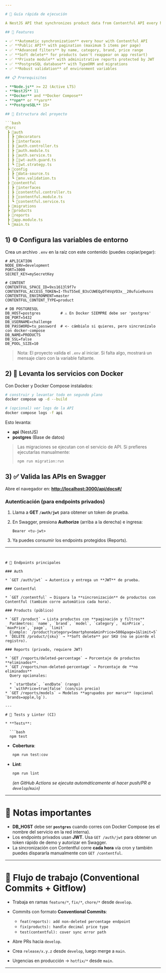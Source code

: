 ```yaml
---

# 🧭 Guía rápida de ejecución

A NestJS API that synchronizes product data from Contentful API every hour, provides public endpoints with pagination and filtering, and private administrative modules for reporting.

## 🚀 Features

- ✅ **Automatic synchronization** every hour with Contentful API
- ✅ **Public API** with pagination (maximum 5 items per page)
- ✅ **Advanced filters** by name, category, brand, price range
- ✅ **Soft delete** for products (won't reappear on app restart)
- ✅ **Private module** with administrative reports protected by JWT
- ✅ **PostgreSQL database** with TypeORM and migrations
- ✅ **Robust validation** of environment variables

## 📋 Prerequisites

- **Node.js** >= 22 (Active LTS)
- **NestJS** 11
- **Docker** and **Docker Compose**
- **npm** or **yarn**
- **PostgreSQL** 15+

## 📁 Estructura del proyecto

```bash
📦src
 ┣ 📂auth
 ┃ ┣ 📂decorators
 ┃ ┣ 📂interfaces
 ┃ ┣ 📜auth.controller.ts
 ┃ ┣ 📜auth.module.ts
 ┃ ┣ 📜auth.service.ts
 ┃ ┣ 📜jwt-auth.guard.ts
 ┃ ┗ 📜jwt.strategy.ts
 ┣ 📂config
 ┃ ┣ 📜data-source.ts
 ┃ ┗ 📜env.validation.ts
 ┣ 📂contentful
 ┃ ┣ 📂interfaces
 ┃ ┣ 📜contentful.controller.ts
 ┃ ┣ 📜contentful.module.ts
 ┃ ┗ 📜contentful.service.ts
 ┣ 📂migrations
 ┣ 📂products
 ┣ 📂reports
 ┣ 📜app.module.ts
 ┗ 📜main.ts
```

## 1) ⚙️ Configura las variables de entorno

Crea un archivo `.env` en la raíz con este contenido (puedes copiar/pegar):

```env
# APLICATION
NODE_ENV=development
PORT=3000
SECRET_KEY=mySecretKey

# CONTENT
CONTENTFUL_SPACE_ID=9xs1613l9f7v
CONTENTFUL_ACCESS_TOKEN=I-ThsT55eE_B3sCUWEQyDT4VqVO3x__20ufuie9usns
CONTENTFUL_ENVIRONMENT=master
CONTENTFUL_CONTENT_TYPE=product

# DB POSTGRESQL
DB_HOST=postgres         # ⚠️ En Docker SIEMPRE debe ser 'postgres'
DB_PORT=5432
DB_USERNAME=challenge
DB_PASSWORD=tu_password  # <- cámbialo si quieres, pero sincronízalo con docker-compose
DB_NAME=PRODUCTS
DB_SSL=false
DB_POOL_SIZE=10
```

> Nota: El proyecto valida el `.env` al iniciar. Si falta algo, mostrará un mensaje claro con la variable faltante.

## 2) 🐳 Levanta los servicios con Docker

Con Docker y Docker Compose instalados:

```bash
# construir y levantar todo en segundo plano
docker compose up -d --build

# (opcional) ver logs de la API
docker compose logs -f api
```

Esto levanta:

* **api** (NestJS)
* **postgres** (Base de datos)

> Las migraciones se ejecutan con el servicio de API. Si prefieres ejecutarlas manualmente:
>
> ```bash
> npm run migration:run
> ```

## 3) ✅ Valida las APIs en Swagger

Abre el navegador en: **[http://localhost:3000/api/docs#/](http://localhost:3000/api/docs#/)**

### Autenticación (para endpoints privados)

1. Llama a **GET `/auth/jwt`** para obtener un token de prueba.
2. En Swagger, presiona **Authorize** (arriba a la derecha) e ingresa:

   ```
   Bearer <tu-jwt>
   ```
3. Ya puedes consumir los endpoints protegidos (Reports).

---
```


# 📡 Endpoints principales

### Auth

* `GET /auth/jwt` → Autentica y entrega un **JWT** de prueba.

### Contentful

* `GET /contentful` → Dispara la **sincronización** de productos con Contentful (también corre automático cada hora).

### Products (público)

* `GET /product` → Lista productos con **paginación y filtros**
  Parámetros: `name`, `brand`, `model`, `category`, `minPrice`, `maxPrice`, `page`, `limit`
  Ejemplo: `/product?category=Smartphone&minPrice=500&page=1&limit=5`
* `DELETE /product/{sku}` → **Soft delete** por SKU (no se pierde el registro).

### Reports (privado, requiere JWT)

* `GET /reports/deleted-percentage` → Porcentaje de productos **eliminados**.
* `GET /reports/non-deleted-percentage` → Porcentaje de **no eliminados**
  Query opcionales:

  * `startDate`, `endDate` (rango)
  * `withPrice=true|false` (con/sin precio)
* `GET /reports/models` → Modelos **agrupados por marca** (opcional `brands=apple,lg`).

---

# 🧪 Tests y Linter (CI)

* **Tests**:

  ```bash
  npm test
  ```
* **Cobertura**:

  ```bash
  npm run test:cov
  ```
* **Lint**:

  ```bash
  npm run lint
  ```

  *(en GitHub Actions se ejecuta automáticamente al hacer push/PR a `develop`/`main`)*

---

# 🔐 Notas importantes

* **DB\_HOST** debe ser **`postgres`** cuando corres con Docker Compose (es el nombre del servicio en la red interna).
* Los endpoints privados usan **JWT**. Usa `GET /auth/jwt` para obtener un token rápido de demo y autorizar en Swagger.
* La sincronización con Contentful corre **cada hora** vía cron y también puedes dispararla manualmente con `GET /contentful`.

---

# 🔀 Flujo de trabajo (Conventional Commits + Gitflow)

* Trabaja en ramas `feature/*`, `fix/*`, `chore/*` desde `develop`.
* Commits con formato **Conventional Commits**:

  * `feat(reports): add non-deleted percentage endpoint`
  * `fix(products): handle decimal price type`
  * `test(contentful): cover sync error path`
* Abre PRs hacia `develop`.
* Crea `release/x.y.z` desde `develop`, luego merge a `main`.
* Urgencias en producción → `hotfix/*` desde `main`.

---